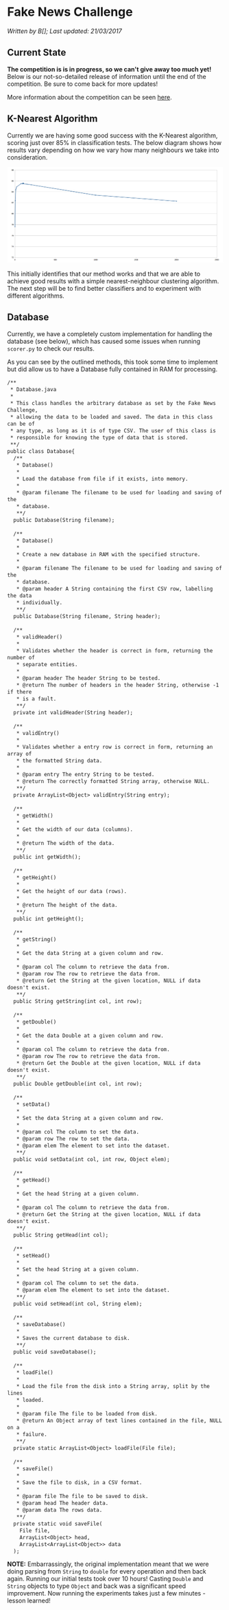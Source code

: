 # Fake News Challenge

*Written by B[]; Last updated: 21/03/2017*

## Current State

**The competition is is in progress, so we can't give away too much yet!**
Below is our not-so-detailed release of information until the end of the
competition. Be sure to come back for more updates!

More information about the competition can be seen
[here](http://www.fakenewschallenge.org/).

## K-Nearest Algorithm

Currently we are having some good success with the K-Nearest algorithm, scoring
just over 85% in classification tests. The below diagram shows how results vary
depending on how we vary how many neighbours we take into consideration.

![Classification Results](fnc-results.png)

This initially identifies that our method works and that we are able to achieve
good results with a simple nearest-neighbour clustering algorithm. The next
step will be to find better classifiers and to experiment with different
algorithms.

## Database

Currently, we have a completely custom implementation for handling the database
(see below), which has caused some issues when running `scorer.py` to check our
results.

As you can see by the outlined methods, this took some time to implement but
did allow us to have a Database fully contained in RAM for processing.

    /**
     * Database.java
     *
     * This class handles the arbitrary database as set by the Fake News Challenge,
     * allowing the data to be loaded and saved. The data in this class can be of
     * any type, as long as it is of type CSV. The user of this class is
     * responsible for knowing the type of data that is stored.
     **/
    public class Database{
      /**
       * Database()
       *
       * Load the database from file if it exists, into memory.
       *
       * @param filename The filename to be used for loading and saving of the
       * database.
       **/
      public Database(String filename);
    
      /**
       * Database()
       *
       * Create a new database in RAM with the specified structure.
       *
       * @param filename The filename to be used for loading and saving of the
       * database.
       * @param header A String containing the first CSV row, labelling the data
       * individually.
       **/
      public Database(String filename, String header);
    
      /**
       * validHeader()
       *
       * Validates whether the header is correct in form, returning the number of
       * separate entities.
       *
       * @param header The header String to be tested.
       * @return The number of headers in the header String, otherwise -1 if there
       * is a fault.
       **/
      private int validHeader(String header);
    
      /**
       * validEntry()
       *
       * Validates whether a entry row is correct in form, returning an array of
       * the formatted String data.
       *
       * @param entry The entry String to be tested.
       * @return The correctly formatted String array, otherwise NULL.
       **/
      private ArrayList<Object> validEntry(String entry);
    
      /**
       * getWidth()
       *
       * Get the width of our data (columns).
       *
       * @return The width of the data.
       **/
      public int getWidth();
    
      /**
       * getHeight()
       *
       * Get the height of our data (rows).
       *
       * @return The height of the data.
       **/
      public int getHeight();
    
      /**
       * getString()
       *
       * Get the data String at a given column and row.
       *
       * @param col The column to retrieve the data from.
       * @param row The row to retrieve the data from.
       * @return Get the String at the given location, NULL if data doesn't exist.
       **/
      public String getString(int col, int row);
    
      /**
       * getDouble()
       *
       * Get the data Double at a given column and row.
       *
       * @param col The column to retrieve the data from.
       * @param row The row to retrieve the data from.
       * @return Get the Double at the given location, NULL if data doesn't exist.
       **/
      public Double getDouble(int col, int row);
    
      /**
       * setData()
       *
       * Set the data String at a given column and row.
       *
       * @param col The column to set the data.
       * @param row The row to set the data.
       * @param elem The element to set into the dataset.
       **/
      public void setData(int col, int row, Object elem);
    
      /**
       * getHead()
       *
       * Get the head String at a given column.
       *
       * @param col The column to retrieve the data from.
       * @return Get the String at the given location, NULL if data doesn't exist.
       **/
      public String getHead(int col);
    
      /**
       * setHead()
       *
       * Set the head String at a given column.
       *
       * @param col The column to set the data.
       * @param elem The element to set into the dataset.
       **/
      public void setHead(int col, String elem);
    
      /**
       * saveDatabase()
       *
       * Saves the current database to disk.
       **/
      public void saveDatabase();
    
      /**
       * loadFile()
       *
       * Load the file from the disk into a String array, split by the lines
       * loaded.
       *
       * @param file The file to be loaded from disk.
       * @return An Object array of text lines contained in the file, NULL on a
       * failure.
       **/
      private static ArrayList<Object> loadFile(File file);
    
      /**
       * saveFile()
       *
       * Save the file to disk, in a CSV format.
       *
       * @param file The file to be saved to disk.
       * @param head The header data.
       * @param data The rows data.
       **/
      private static void saveFile(
        File file,
        ArrayList<Object> head,
        ArrayList<ArrayList<Object>> data
      );

**NOTE:** Embarrassingly, the original implementation meant that we were doing
parsing from `String` to `double` for every operation and then back again.
Running our initial tests took over 10 hours! Casting `Double` and `String`
objects to type `Object` and back was a significant speed improvement. Now
running the experiments takes just a few minutes - lesson learned!
